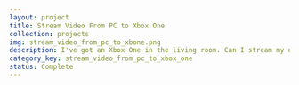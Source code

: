 ```yaml
---
layout: project
title: Stream Video From PC to Xbox One
collection: projects
img: stream_video_from_pc_to_xbone.png
description: I've got an Xbox One in the living room. Can I stream my own MP4s or MKVs to it?
category_key: stream_video_from_pc_to_xbox_one
status: Complete
---
```


